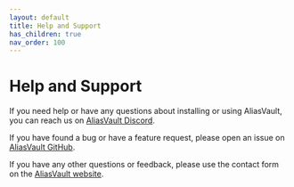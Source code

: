 ```yaml
---
layout: default
title: Help and Support
has_children: true
nav_order: 100
---
```


# Help and Support

If you need help or have any questions about installing or using AliasVault, you can reach us on [AliasVault Discord](https://discord.gg/DsaXMTEtpF).

If you have found a bug or have a feature request, please open an issue on [AliasVault GitHub](https://github.com/lanedirt/AliasVault/issues).

If you have any other questions or feedback, please use the contact form on the [AliasVault website](https://aliasvault.net/contact).
